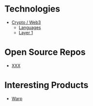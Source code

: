 # Technologies

- [Crypto / Web3](categories/crypto.md)
  - [Languages](crypto/languages.md)
  - [Layer 1](crypto/layer1.md)

# Open Source Repos

- [XXX]()

# Interesting Products

- [Warp]()
